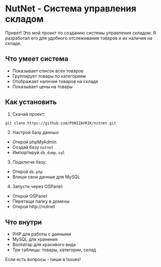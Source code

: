 # NutNet - Система управления складом

Привет! Это мой проект по созданию системы управления складом. Я разработал его для удобного отслеживания товаров и их наличия на складе.

## Что умеет система
- Показывает список всех товаров
- Группирует товары по категориям
- Отображает наличие товаров на складе
- Показывает цены на товары

## Как установить
1. Скачай проект:
```bash
git clone https://github.com/P0NIZAVRIK/nutnet.git
```

2. Настрой базу данных:
- Открой phpMyAdmin
- Создай базу `nutnet`
- Импортируй `db_dump.sql`

3. Подключи базу:
- Открой `db.php`
- Впиши свои данные для MySQL

4. Запусти через OSPanel:
- Открой OSPanel
- Перетащи папку в домены
- Открой http://nutnet

## Что внутри
- PHP для работы с данными
- MySQL для хранения
- Bootstrap для красивого вида
- Три таблицы: товары, категории, склад

Если есть вопросы - пиши в Issues!

